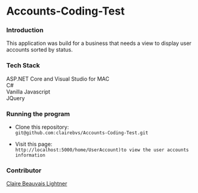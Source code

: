# Accounts-Coding-Test

### Introduction
This application was build for a business that needs a view to display user accounts sorted by status.  

### Tech Stack 
ASP.NET Core and Visual Studio for MAC   
C#  
Vanilla Javascript  
JQuery  

### Running the program  

- Clone this repository:  
 `git@github.com:clairebvs/Accounts-Coding-Test.git`  

- Visit this page:  
 `http://localhost:5000/home/UserAccount)to view the user accounts information` 

### Contributor 
[Claire Beauvais Lightner](https://github.com/clairebvs)
